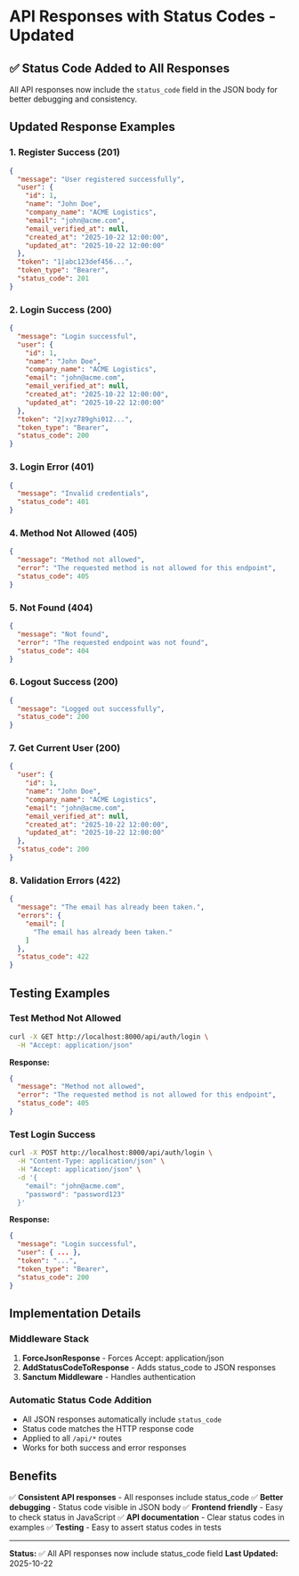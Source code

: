 # API Responses with Status Codes - Updated

## ✅ Status Code Added to All Responses

All API responses now include the `status_code` field in the JSON body for better debugging and consistency.

## Updated Response Examples

### 1. Register Success (201)
```json
{
  "message": "User registered successfully",
  "user": {
    "id": 1,
    "name": "John Doe",
    "company_name": "ACME Logistics",
    "email": "john@acme.com",
    "email_verified_at": null,
    "created_at": "2025-10-22 12:00:00",
    "updated_at": "2025-10-22 12:00:00"
  },
  "token": "1|abc123def456...",
  "token_type": "Bearer",
  "status_code": 201
}
```

### 2. Login Success (200)
```json
{
  "message": "Login successful",
  "user": {
    "id": 1,
    "name": "John Doe",
    "company_name": "ACME Logistics",
    "email": "john@acme.com",
    "email_verified_at": null,
    "created_at": "2025-10-22 12:00:00",
    "updated_at": "2025-10-22 12:00:00"
  },
  "token": "2|xyz789ghi012...",
  "token_type": "Bearer",
  "status_code": 200
}
```

### 3. Login Error (401)
```json
{
  "message": "Invalid credentials",
  "status_code": 401
}
```

### 4. Method Not Allowed (405)
```json
{
  "message": "Method not allowed",
  "error": "The requested method is not allowed for this endpoint",
  "status_code": 405
}
```

### 5. Not Found (404)
```json
{
  "message": "Not found",
  "error": "The requested endpoint was not found",
  "status_code": 404
}
```

### 6. Logout Success (200)
```json
{
  "message": "Logged out successfully",
  "status_code": 200
}
```

### 7. Get Current User (200)
```json
{
  "user": {
    "id": 1,
    "name": "John Doe",
    "company_name": "ACME Logistics",
    "email": "john@acme.com",
    "email_verified_at": null,
    "created_at": "2025-10-22 12:00:00",
    "updated_at": "2025-10-22 12:00:00"
  },
  "status_code": 200
}
```

### 8. Validation Errors (422)
```json
{
  "message": "The email has already been taken.",
  "errors": {
    "email": [
      "The email has already been taken."
    ]
  },
  "status_code": 422
}
```

## Testing Examples

### Test Method Not Allowed
```bash
curl -X GET http://localhost:8000/api/auth/login \
  -H "Accept: application/json"
```

**Response:**
```json
{
  "message": "Method not allowed",
  "error": "The requested method is not allowed for this endpoint",
  "status_code": 405
}
```

### Test Login Success
```bash
curl -X POST http://localhost:8000/api/auth/login \
  -H "Content-Type: application/json" \
  -H "Accept: application/json" \
  -d '{
    "email": "john@acme.com",
    "password": "password123"
  }'
```

**Response:**
```json
{
  "message": "Login successful",
  "user": { ... },
  "token": "...",
  "token_type": "Bearer",
  "status_code": 200
}
```

## Implementation Details

### Middleware Stack
1. **ForceJsonResponse** - Forces Accept: application/json
2. **AddStatusCodeToResponse** - Adds status_code to JSON responses
3. **Sanctum Middleware** - Handles authentication

### Automatic Status Code Addition
- All JSON responses automatically include `status_code`
- Status code matches the HTTP response code
- Applied to all `/api/*` routes
- Works for both success and error responses

## Benefits

✅ **Consistent API responses** - All responses include status_code
✅ **Better debugging** - Status code visible in JSON body
✅ **Frontend friendly** - Easy to check status in JavaScript
✅ **API documentation** - Clear status codes in examples
✅ **Testing** - Easy to assert status codes in tests

---

**Status:** ✅ All API responses now include status_code field
**Last Updated:** 2025-10-22

